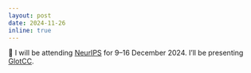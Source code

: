 ```yaml
---
layout: post
date: 2024-11-26
inline: true
---
```


🧳 I will be attending [NeurIPS](https://neurips.cc/Conferences/2024) for 9–16 December 2024. I’ll be presenting [GlotCC](https://arxiv.org/abs/2410.23825).